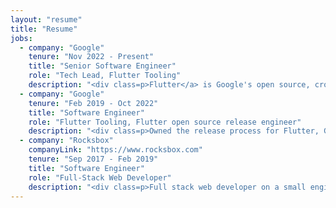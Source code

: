 ```yaml
---
layout: "resume"
title: "Resume"
jobs:
  - company: "Google"
    tenure: "Nov 2022 - Present"
    title: "Senior Software Engineer"
    role: "Tech Lead, Flutter Tooling"
    description: "<div class=p>Flutter</a> is Google's open source, cross-platform application framework allowing a single codebase to target Android, iOS, Windows, macOS, Linux, and the web.</div><div class=p>Flutter's CLI tool orchestrates Flutter app builds encompassing compilation across Dart for a developer's code along with Java/Kotlin, Objective-C/Swift, C++, or JavaScript for native code. This also includes debug-mode builds, involving stateful hot reload of Dart code just in time compiled and release builds ahead of time compiled to machine code.</div><div class=p>I lead design review, crash & issue triage, and code review of both full time employees and open source contributors. Features I've built include:</div><ul><li>Flutter Preview device, allowing developers to experience Flutter's stateful hot reload without requiring a native build toolchain</li><li>Font tree-shaking for the web, reducing the download size of icon fonts by removing code points not referenced from the app</li><li>Infrastructure for codesigning pre-compiled binaries that are distributed to end users</li>"
  - company: "Google"
    tenure: "Feb 2019 - Oct 2022"
    title: "Software Engineer"
    role: "Flutter Tooling, Flutter open source release engineer"
    description: "<div class=p>Owned the release process for Flutter, Google's open source cross-platform application toolkit.</div>"
  - company: "Rocksbox"
    companyLink: "https://www.rocksbox.com"
    tenure: "Sep 2017 - Feb 2019"
    title: "Software Engineer"
    role: "Full-Stack Web Developer"
    description: "<div class=p>Full stack web developer on a small engineering team, specializing in the backend.</div><div class=p>Set up the frontend JavaScript build configuration and initial architecture for a complete refactor of the codebase from jQuery to React.</div><div class=p>Leveraged previous experience with Linux Systems Administration to lead most DevOps tasks, maintaining configuration, cloud container infrastructure orchestration, and database maintenance.</div>"
---
```

